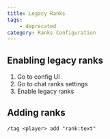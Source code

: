 ```yaml
---
title: Legacy Ranks
tags:
    - deprecated
category: Ranks Configuration
---
```


<template-Stub />

## Enabling legacy ranks

1. Go to config UI
2. Go to chat ranks settings
3. Enable legacy ranks

## Adding ranks

`/tag <player> add "rank:text"`